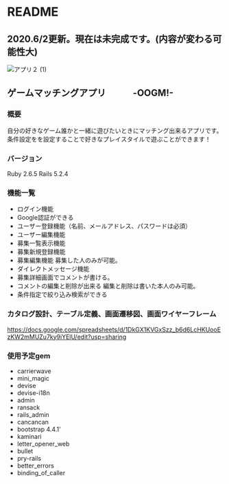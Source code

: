 # README
## 2020.6/2更新。現在は未完成です。(内容が変わる可能性大)
![アプリ２ (1)](https://user-images.githubusercontent.com/59597733/83839088-03ad8f00-a736-11ea-8183-3669af873a90.png)
## ゲームマッチングアプリ　　　-OOGM!-
### 概要
自分の好きなゲーム誰かと一緒に遊びたいときにマッチング出来るアプリです。条件設定をを設定することで好きなプレイスタイルで遊ぶことができます！
### バージョン
Ruby 2.6.5 Rails 5.2.4
### 機能一覧
* ログイン機能
* Google認証ができる
* ユーザー登録機能（名前、メールアドレス、パスワードは必須）
* ユーザー編集機能
* 募集一覧表示機能
* 募集新規登録機能
* 募集編集機能 募集した人のみが可能。
* ダイレクトメッセージ機能
* 募集詳細画面でコメントが書ける。
* コメントの編集と削除が出来る 編集と削除は書いた本人のみ可能。
* 条件指定で絞り込み検索ができる

### カタログ設計、テーブル定義、画面遷移図、画面ワイヤーフレーム
https://docs.google.com/spreadsheets/d/1DkGX1KVGxSzz_b6d6LcHKUooEzKW2mMUZu7ky9iYElU/edit?usp=sharing
### 使用予定gem
* carrierwave
* mini_magic
* devise
* devise-i18n
* admin
* ransack
* rails_admin
* cancancan
* bootstrap 4.4.1'
* kaminari
* letter_opener_web
* bullet
* pry-rails
* better_errors
* binding_of_caller
